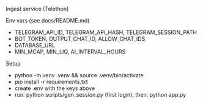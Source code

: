 Ingest service (Telethon)

Env vars (see docs/README.md)
- TELEGRAM_API_ID, TELEGRAM_API_HASH, TELEGRAM_SESSION_PATH
- BOT_TOKEN, OUTPUT_CHAT_ID, ALLOW_CHAT_IDS
- DATABASE_URL
- MIN_MCAP, MIN_LIQ, AI_INTERVAL_HOURS

Setup
- python -m venv .venv && source .venv/bin/activate
- pip install -r requirements.txt
- create .env with the keys above
- run: python scripts/gen_session.py (first login), then: python app.py

